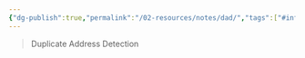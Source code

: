 ```yaml
---
{"dg-publish":true,"permalink":"/02-resources/notes/dad/","tags":["#informatik/netzwerk/ip/ipv6","#informatik/netzwerk/protokoll"],"noteIcon":"","updated":"2025-09-10T16:35:10.000+02:00"}
---
```


>Duplicate Address Detection